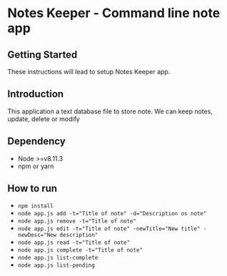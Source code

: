 # Notes Keeper - Command line note app

## Getting Started

These instructions will lead to setup Notes Keeper app.

## Introduction ##

This application a text database file to store note.
We can keep notes, update, delete or modify

## Dependency

* Node >=v8.11.3
* npm or yarn

## How to run

* `npm install`
* `node app.js add -t="Title of note" -d="Description os note"`
* `node app.js remove -t="Title of note"`
* `node app.js edit -t="Title of note" -newTitle="New title" -newDesc="New description"`
* `node app.js read -t="Title of note"`
* `node app.js complete -t="Title of note"`
* `node app.js list-complete`
* `node app.js list-pending`
